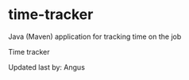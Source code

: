 # time-tracker
Java (Maven) application for tracking time on the job

Time tracker

Updated last by: Angus
